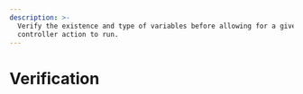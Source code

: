 ```yaml
---
description: >-
  Verify the existence and type of variables before allowing for a given
  controller action to run.
---
```


# Verification

